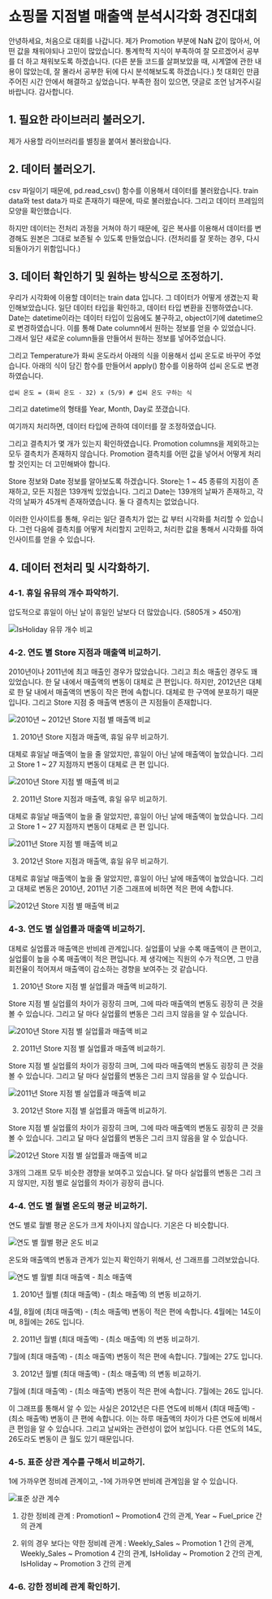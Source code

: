 # 쇼핑몰 지점별 매출액 분석시각화 경진대회

안녕하세요, 처음으로 대회를 나갑니다. 제가 Promotion 부분에 NaN 값이 많아서, 어떤 값을 채워야되나 고민이 많았습니다. 통계학적 지식이 부족하여 잘 모르겠어서 공부를 더 하고 채워보도록 하겠습니다. (다른 분들 코드를 살펴보았을 때, 시계열에 관한 내용이 많았는데, 잘 몰라서 공부한 뒤에 다시 분석해보도록 하겠습니다.) 첫 대회인 만큼 주어진 시간 안에서 해결하고 싶었습니다. 부족한 점이 있으면, 댓글로 조언 남겨주시길 바랍니다. 감사합니다.

## 1. 필요한 라이브러리 불러오기.

제가 사용할 라이브러리를 별칭을 붙여서 불러왔습니다.

## 2. 데이터 불러오기.

csv 파일이기 때문에, pd.read_csv() 함수를 이용해서 데이터를 불러왔습니다. train data와 test data가 따로 존재하기 때문에, 따로 불러왔습니다. 그리고 데이터 프레임의 모양을 확인했습니다.

하지만 데이터는 전처리 과정을 거쳐야 하기 때문에, 깊은 복사를 이용해서 데이터를 변경해도 원본은 그대로 보존될 수 있도록 만들었습니다. (전처리를 잘 못하는 경우, 다시 되돌아가기 위함입니다.)

## 3. 데이터 확인하기 및 원하는 방식으로 조정하기.

우리가 시각화에 이용할 데이터는 train data 입니다. 그 데이터가 어떻게 생겼는지 확인해보았습니다. 일단 데이터 타입을 확인하고, 데이터 타입 변환을 진행하였습니다. Date는 datetime이라는 데이터 타입이 있음에도 불구하고, object이기에 datetime으로 변경하였습니다. 이를 통해 Date column에서 원하는 정보를 얻을 수 있었습니다. 그래서 일단 새로운 column들을 만들어서 원하는 정보를 넣어주었습니다.

그리고 Temperature가 화씨 온도라서 아래의 식을 이용해서 섭씨 온도로 바꾸어 주었습니다. 아래의 식이 담긴 함수를 만들어서 apply() 함수를 이용하여 섭씨 온도로 변경하였습니다.

```
섭씨 온도 = (화씨 온도 - 32) x (5/9) # 섭씨 온도 구하는 식
```

그리고 datetime의 형태를 Year, Month, Day로 쪼갰습니다.

여기까지 처리하면, 데이터 타입에 관하여 데이터를 잘 조정하였습니다.

그리고 결측치가 몇 개가 있는지 확인하였습니다. Promotion columns을 제외하고는 모두 결측치가 존재하지 않습니다. Promotion 결측치를 어떤 값을 넣어서 어떻게 처리할 것인지는 더 고민해봐야 합니다.

Store 정보와 Date 정보를 알아보도록 하겠습니다.
Store는 1 ~ 45 종류의 지점이 존재하고, 모든 지점은 139개씩 있었습니다. 그리고 Date는 139개의 날짜가 존재하고, 각각의 날짜가 45개씩 존재하였습니다. 둘 다 결측치는 없었습니다.

이러한 인사이트를 통해, 우리는 일단 결측치가 없는 값 부터 시각화를 처리할 수 있습니다. 그런 다음에 결측치를 어떻게 처리할지 고민하고, 처리한 값을 통해서 시각화를 하여 인사이트를 얻을 수 있습니다.

## 4. 데이터 전처리 및 시각화하기.

### 4-1. 휴일 유뮤의 개수 파악하기.

압도적으로 휴일이 아닌 날이 휴일인 날보다 더 많았습니다. (5805개 > 450개)

![IsHoliday 유뮤 개수 비교](./images/IsHoliday%20%EC%9C%A0%EB%AC%B4%20%EA%B0%9C%EC%88%98.png)

### 4-2. 연도 별 Store 지점과 매출액 비교하기.

2010년이나 2011년에 최고 매출인 경우가 많았습니다. 그리고 최소 매출인 경우도 꽤 있었습니다. 한 달 내에서 매출액의 변동이 대체로 큰 편입니다. 하지만, 2012년은 대체로 한 달 내에서 매출액의 변동이 작은 편에 속합니다. 대체로 한 구역에 분포하기 때문입니다. 그리고 Store 지점 중 매출액 변동이 큰 지점들이 존재합니다.

![2010년 ~ 2012년 Store 지점 별 매출액 비교](./images/2010%EB%85%84%20~%202012%EB%85%84%20%EC%A7%80%EC%A0%90%EA%B3%BC%20%EB%A7%A4%EC%B6%9C%EC%95%A1%20%EB%B6%84%ED%8F%AC%20%EB%B9%84%EA%B5%90.png)

1. 2010년 Store 지점과 매출액, 휴일 유무 비교하기.

대체로 휴일날 매출액이 높을 줄 알았지만, 휴일이 아닌 날에 매출액이 높았습니다. 그리고 Store 1 ~ 27 지점까지 변동이 대체로 큰 편 입니다.

![2010년 Store 지점 별 매출액 비교](./images/2010%EB%85%84%20%EC%A7%80%EC%A0%90%EA%B3%BC%20%EB%A7%A4%EC%B6%9C%EC%95%A1%20%EB%B6%84%ED%8F%AC%20%EB%B9%84%EA%B5%90.png)

2. 2011년 Store 지점과 매출액, 휴일 유무 비교하기.

대체로 휴일날 매출액이 높을 줄 알았지만, 휴일이 아닌 날에 매출액이 높았습니다. 그리고 Store 1 ~ 27 지점까지 변동이 대체로 큰 편 입니다.

![2011년 Store 지점 별 매출액 비교](./images/2011%EB%85%84%20%EC%A7%80%EC%A0%90%EA%B3%BC%20%EB%A7%A4%EC%B6%9C%EC%95%A1%20%EB%B6%84%ED%8F%AC%20%EB%B9%84%EA%B5%90.png)

3. 2012년 Store 지점과 매출액, 휴일 유무 비교하기.

대체로 휴일날 매출액이 높을 줄 알았지만, 휴일이 아닌 날에 매출액이 높았습니다. 그리고 대체로 변동은 2010년, 2011년 기준 그래프에 비하면 적은 편에 속합니다.

![2012년 Store 지점 별 매출액 비교](./images/2012%EB%85%84%20%EC%A7%80%EC%A0%90%EA%B3%BC%20%EB%A7%A4%EC%B6%9C%EC%95%A1%20%EB%B6%84%ED%8F%AC%20%EB%B9%84%EA%B5%90.png)

### 4-3. 연도 별 실업률과 매출액 비교하기.

대체로 실업률과 매출액은 반비례 관계입니다. 실업률이 낮을 수록 매출액이 큰 편이고, 실업률이 높을 수록 매출액이 적은 편입니다. 제 생각에는 직원의 수가 적으면, 그 만큼 회전율이 적어져서 매출액이 감소하는 경향을 보여주는 것 같습니다.

1. 2010년 Store 지점 별 실업률과 매출액 비교하기.

Store 지점 별 실업률의 차이가 굉장히 크며, 그에 따라 매출액의 변동도 굉장히 큰 것을 볼 수 있습니다. 그리고 달 마다 실업률의 변동은 그리 크지 않음을 알 수 있습니다.

![2010년 Store 지점 별 실업률과 매출액 비교](./images/2010%EB%85%84%20%EC%8B%A4%EC%97%85%EA%B3%BC%20%EB%A7%A4%EC%B6%9C%EC%95%A1.png)

2. 2011년 Store 지점 별 실업률과 매출액 비교하기.

Store 지점 별 실업률의 차이가 굉장히 크며, 그에 따라 매출액의 변동도 굉장히 큰 것을 볼 수 있습니다. 그리고 달 마다 실업률의 변동은 그리 크지 않음을 알 수 있습니다.

![2011년 Store 지점 별 실업률과 매출액 비교](./images/2011%EB%85%84%20%EC%8B%A4%EC%97%85%EA%B3%BC%20%EB%A7%A4%EC%B6%9C%EC%95%A1.png)

3. 2012년 Store 지점 별 실업률과 매출액 비교하기.

Store 지점 별 실업률의 차이가 굉장히 크며, 그에 따라 매출액의 변동도 굉장히 큰 것을 볼 수 있습니다. 그리고 달 마다 실업률의 변동은 그리 크지 않음을 알 수 있습니다.

![2012년 Store 지점 별 실업률과 매출액 비교](./images/2012%EB%85%84%20%EC%8B%A4%EC%97%85%EA%B3%BC%20%EB%A7%A4%EC%B6%9C%EC%95%A1.png)

3개의 그래프 모두 비슷한 경향을 보여주고 있습니다. 달 마다 실업률의 변동은 그리 크지 않지만, 지점 별로 실업률의 차이가 굉장히 큽니다.

### 4-4. 연도 별 월별 온도의 평균 비교하기.

연도 별로 월별 평균 온도가 크게 차이나지 않습니다. 기온은 다 비슷합니다.

![연도 별 월별 평균 온도 비교](./images/%EC%97%B0%EB%8F%84%20%EB%B3%84%20%EC%9B%94%EB%B3%84%20%EC%98%A8%EB%8F%84%EC%9D%98%20%ED%8F%89%EA%B7%A0%20%EB%B9%84%EA%B5%90.png)

온도와 매출액의 변동과 관계가 있는지 확인하기 위해서, 선 그래프를 그려보았습니다.

![연도 별 월별 최대 매출액 - 최소 매출액](<./images/%EC%97%B0%EB%8F%84%20%EB%B3%84%20(%EC%B5%9C%EB%8C%80%20%EB%A7%A4%EC%B6%9C%EC%95%A1)%20-%20(%EC%B5%9C%EC%86%8C%20%EB%A7%A4%EC%B6%9C%EC%95%A1).png>)

1. 2010년 월별 (최대 매출액) - (최소 매출액) 의 변동 비교하기.

4월, 8월에 (최대 매출액) - (최소 매출액) 변동이 적은 편에 속합니다.
4월에는 14도이며, 8월에는 26도 입니다.

2. 2011년 월별 (최대 매출액) - (최소 매출액) 의 변동 비교하기.

7월에 (최대 매출액) - (최소 매출액) 변동이 적은 편에 속합니다.
7월에는 27도 입니다.

3. 2012년 월별 (최대 매출액) - (최소 매출액) 의 변동 비교하기.

7월에 (최대 매출액) - (최소 매출액) 변동이 적은 편에 속합니다.
7월에는 26도 입니다.

이 그래프를 통해서 알 수 있는 사실은 2012년은 다른 연도에 비해서 (최대 매출액) - (최소 매출액) 변동이 큰 편에 속합니다. 이는 하루 매출액의 차이가 다른 연도에 비해서 큰 편임을 알 수 있습니다. 그리고 날씨와는 관련성이 없어 보입니다. 다른 연도의 14도, 26도라도 변동이 큰 월도 있기 때문입니다.

### 4-5. 표준 상관 계수를 구해서 비교하기.

1에 가까우면 정비례 관계이고, -1에 가까우면 반비례 관계임을 알 수 있습니다.

![표준 상관 계수](./images/%ED%91%9C%EC%A4%80%20%EC%83%81%EA%B4%80%20%EA%B3%84%EC%88%98.png)

1. 강한 정비례 관계 : Promotion1 ~ Promotion4 간의 관계, Year ~ Fuel_price 간의 관계

2. 위의 경우 보다는 약한 정비례 관계 : Weekly_Sales ~ Promotion 1 간의 관계, Weekly_Sales ~ Promotion 4 간의 관계, IsHoliday ~ Promotion 2 간의 관계, IsHoliday ~ Promotion 3 간의 관계

### 4-6. 강한 정비례 관계 확인하기.

